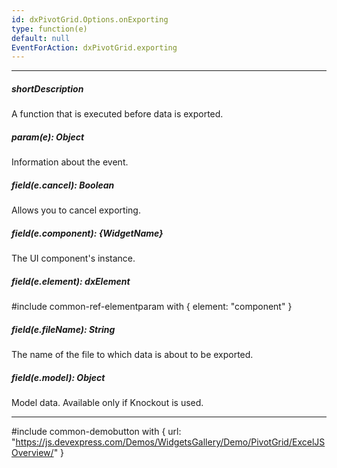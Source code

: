 ```yaml
---
id: dxPivotGrid.Options.onExporting
type: function(e)
default: null
EventForAction: dxPivotGrid.exporting
---
```

---
##### shortDescription
A function that is executed before data is exported.

##### param(e): Object
Information about the event.

##### field(e.cancel): Boolean
Allows you to cancel exporting.

##### field(e.component): {WidgetName}
The UI component's instance.

##### field(e.element): dxElement
#include common-ref-elementparam with { element: "component" }

##### field(e.fileName): String
The name of the file to which data is about to be exported.

##### field(e.model): Object
Model data. Available only if Knockout is used.

---

#include common-demobutton with {
    url: "https://js.devexpress.com/Demos/WidgetsGallery/Demo/PivotGrid/ExcelJSOverview/"
}